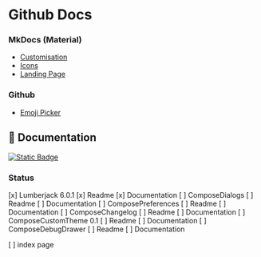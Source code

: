 # Github Docs

### MkDocs (Material)

* [Customisation](https://squidfunk.github.io/mkdocs-material/setup/)
* [Icons](https://squidfunk.github.io/mkdocs-material/reference/icons-emojis/?h=icons)
* [Landing Page](https://github.com/squidfunk/mkdocs-material/issues/1996)

### Github

* [Emoji Picker](https://github-emoji-picker.rickstaa.dev/)

## :book: Documentation

[![Static Badge](https://img.shields.io/badge/Open%20Github%20Docs-lightgreen?style=for-the-badge&logo=github&logoColor=black)](https://mflisar.github.io/github-docs/)

### Status

[x] Lumberjack 6.0.1
  [x] Readme
  [x] Documentation
[ ] ComposeDialogs
  [ ] Readme
  [ ] Documentation
[ ] ComposePreferences
  [ ] Readme
  [ ] Documentation
[ ] ComposeChangelog
  [ ] Readme
  [ ] Documentation
[ ] ComposeCustomTheme 0.1
  [ ] Readme
  [ ] Documentation
[ ] ComposeDebugDrawer
  [ ] Readme
  [ ] Documentation
  
[ ] index page